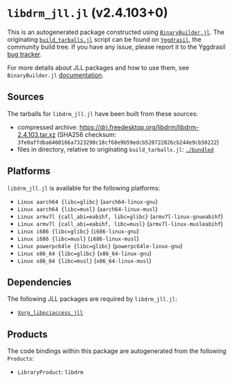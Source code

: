 # `libdrm_jll.jl` (v2.4.103+0)

This is an autogenerated package constructed using [`BinaryBuilder.jl`](https://github.com/JuliaPackaging/BinaryBuilder.jl). The originating [`build_tarballs.jl`](https://github.com/JuliaPackaging/Yggdrasil/blob/a2a4044bdf2dc9301859d9a2b3c9021dab2edaf1/L/libdrm/build_tarballs.jl) script can be found on [`Yggdrasil`](https://github.com/JuliaPackaging/Yggdrasil/), the community build tree.  If you have any issue, please report it to the Yggdrasil [bug tracker](https://github.com/JuliaPackaging/Yggdrasil/issues).

For more details about JLL packages and how to use them, see `BinaryBuilder.jl` [documentation](https://juliapackaging.github.io/BinaryBuilder.jl/dev/jll/).

## Sources

The tarballs for `libdrm_jll.jl` have been built from these sources:

* compressed archive: https://dri.freedesktop.org/libdrm/libdrm-2.4.103.tar.xz (SHA256 checksum: `3fe0affdba6460166a7323290c18cf68e9b59edcb520722826cb244e9cb50222`)
* files in directory, relative to originating `build_tarballs.jl`: [`./bundled`](https://github.com/JuliaPackaging/Yggdrasil/tree/a2a4044bdf2dc9301859d9a2b3c9021dab2edaf1/L/libdrm/bundled)

## Platforms

`libdrm_jll.jl` is available for the following platforms:

* `Linux aarch64 {libc=glibc}` (`aarch64-linux-gnu`)
* `Linux aarch64 {libc=musl}` (`aarch64-linux-musl`)
* `Linux armv7l {call_abi=eabihf, libc=glibc}` (`armv7l-linux-gnueabihf`)
* `Linux armv7l {call_abi=eabihf, libc=musl}` (`armv7l-linux-musleabihf`)
* `Linux i686 {libc=glibc}` (`i686-linux-gnu`)
* `Linux i686 {libc=musl}` (`i686-linux-musl`)
* `Linux powerpc64le {libc=glibc}` (`powerpc64le-linux-gnu`)
* `Linux x86_64 {libc=glibc}` (`x86_64-linux-gnu`)
* `Linux x86_64 {libc=musl}` (`x86_64-linux-musl`)

## Dependencies

The following JLL packages are required by `libdrm_jll.jl`:

* [`Xorg_libpciaccess_jll`](https://github.com/JuliaBinaryWrappers/Xorg_libpciaccess_jll.jl)

## Products

The code bindings within this package are autogenerated from the following `Products`:

* `LibraryProduct`: `libdrm`
